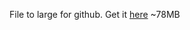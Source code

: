 File to large for github.
Get it [here](https://data.osm-hr.org/zipp-2018/topografska-osnova/landuse.zip) ~78MB
